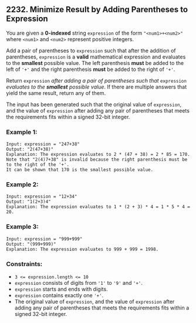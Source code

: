 ## 2232. Minimize Result by Adding Parentheses to Expression

You are given a **0-indexed** string ```expression``` of the form ```"<num1>+<num2>"``` where ```<num1>``` and ```<num2>``` represent positive integers.

Add a pair of parentheses to ```expression``` such that after the addition of parentheses, ```expression``` is a **valid** mathematical expression and evaluates to the **smallest** possible value. The left parenthesis **must** be added to the left of ```'+'``` and the right parenthesis **must** be added to the right of ```'+'```.

Return ```expression``` *after adding a pair of parentheses such that* ```expression``` *evaluates to the **smallest** possible value*. If there are multiple answers that yield the same result, return any of them.

The input has been generated such that the original value of ```expression```, and the value of ```expression``` after adding any pair of parentheses that meets the requirements fits within a signed 32-bit integer.

### Example 1:
```
Input: expression = "247+38"
Output: "2(47+38)"
Explanation: The expression evaluates to 2 * (47 + 38) = 2 * 85 = 170.
Note that "2(4)7+38" is invalid because the right parenthesis must be to the right of the '+'.
It can be shown that 170 is the smallest possible value.
```
### Example 2:
```
Input: expression = "12+34"
Output: "1(2+3)4"
Explanation: The expression evaluates to 1 * (2 + 3) * 4 = 1 * 5 * 4 = 20.
```
### Example 3:
```
Input: expression = "999+999"
Output: "(999+999)"
Explanation: The expression evaluates to 999 + 999 = 1998.
```

### Constraints:

* ```3 <= expression.length <= 10```
* ```expression``` consists of digits from ```'1'``` to ```'9'``` and ```'+'```.
* ```expression``` starts and ends with digits.
* ```expression``` contains exactly one ```'+'```.
* The original value of ```expression```, and the value of ```expression``` after adding any pair of parentheses that meets the requirements fits within a signed 32-bit integer.